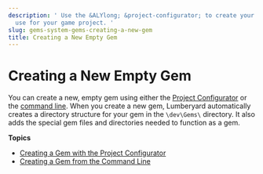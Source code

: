 ```yaml
---
description: ' Use the &ALYlong; &project-configurator; to create your own gem to
  use for your game project. '
slug: gems-system-gems-creating-a-new-gem
title: Creating a New Empty Gem
---
```

# Creating a New Empty Gem<a name="gems-system-gems-creating-a-new-gem"></a>

You can create a new, empty gem using either the [Project Configurator](gems-system-gems-creating-a-new-gem-projconf.md) or the [command line](gems-system-gems-creating-a-new-gem-cmdline.md)\. When you create a new gem, Lumberyard automatically creates a directory structure for your gem in the `\dev\Gems\` directory\. It also adds the special gem files and directories needed to function as a gem\.

**Topics**
+ [Creating a Gem with the Project Configurator](gems-system-gems-creating-a-new-gem-projconf.md)
+ [Creating a Gem from the Command Line](gems-system-gems-creating-a-new-gem-cmdline.md)